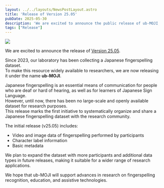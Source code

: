 ```yaml
---
layout: ../../layouts/NewsPostLayout.astro
title: 'Release of Version 25.05'
pubDate: 2025-05-30
description: 'We are excited to announce the public release of ub-MOJI, the first Japanese fingerspelling dataset.'
tags: ["Release"]
---
```

![](https://cdn-uploads.huggingface.co/production/uploads/666bac404e6657b7d191de98/ftTv970hei0Cc0aCQtmgx.png)

We are excited to announce the release of [Version 25.05](https://huggingface.co/datasets/kanglabs/ub-MOJI/tree/v25.05).  

Since 2023, our laboratory has been collecting a Japanese fingerspelling dataset.  
To make this resource widely available to researchers, we are now releasing it under the name **ub-MOJI**.  

Japanese fingerspelling is an essential means of communication for people who are deaf or hard of hearing, as well as for learners of Japanese Sign Language.  
However, until now, there has been no large-scale and openly available dataset for research purposes.  
This release marks the first initiative to systematically organize and share a Japanese fingerspelling dataset with the research community.  

The initial release (v25.05) includes:  

- Video and image data of fingerspelling performed by participants  
- Character label information  
- Basic metadata  

We plan to expand the dataset with more participants and additional data types in future releases, making it suitable for a wider range of research applications.  

We hope that ub-MOJI will support advances in research on fingerspelling recognition, education, and assistive technologies.  

